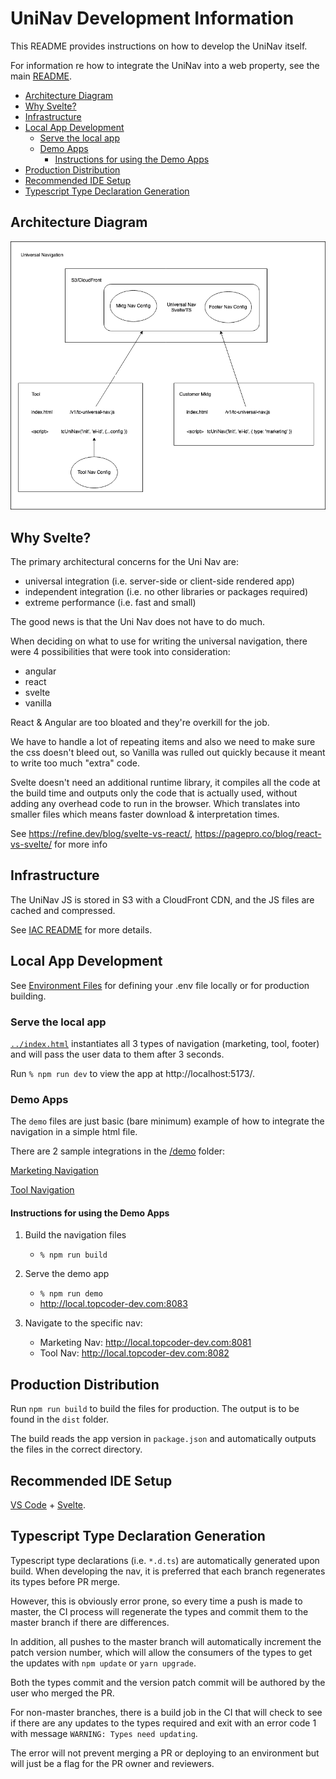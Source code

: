# UniNav Development Information

This README provides instructions on how to develop the UniNav itself.

For information re how to integrate the UniNav into a web property, see the main [README](../README.md).

- [Architecture Diagram](#architecture-diagram)
- [Why Svelte?](#why-svelte)
- [Infrastructure](#infrastructure)
- [Local App Development](#local-app-development)
    - [Serve the local app](#serve-the-local-app)
    - [Demo Apps](#demo-apps)
        - [Instructions for using the Demo Apps](#instructions-for-using-the-demo-apps)
- [Production Distribution](#production-distribution)
- [Recommended IDE Setup](#recommended-ide-setup)
- [Typescript Type Declaration Generation](#typescript-type-declaration-generation)

## Architecture Diagram

![Basic Architecture Diagram](../docs/UniNav_Diagram.png "Universal Nav Architecture Drawing")

## Why Svelte?

The primary architectural concerns for the Uni Nav are:

- universal integration (i.e. server-side or client-side rendered app)
- independent integration (i.e. no other libraries or packages required)
- extreme performance (i.e. fast and small)

The good news is that the Uni Nav does not have to do much.

When deciding on what to use for writing the universal navigation, there were 4 possibilities that were took into consideration:
- angular
- react
- svelte
- vanilla

React & Angular are too bloated and they're overkill for the job.

We have to handle a lot of repeating items and also we need to make sure the css doesn't bleed out, so Vanilla was rulled out quickly because it meant to write too much "extra" code.

Svelte doesn't need an additional runtime library, it compiles all the code at the build time and outputs only the code that is actually used, without adding any overhead code to run in the browser. Which translates into smaller files which means faster download & interpretation times.

See https://refine.dev/blog/svelte-vs-react/, https://pagepro.co/blog/react-vs-svelte/ for more info

## Infrastructure

The UniNav JS is stored in S3 with a CloudFront CDN, and the JS files are cached and compressed.

See [IAC README](../iac/README.md) for more details.

## Local App Development

See [Environment Files](../README.md#environment-files) for defining your .env file locally or for production building.

### Serve the local app

[`../index.html`](../index.html) instantiates all 3 types of navigation (marketing, tool, footer) and will pass the user data to them after 3 seconds.

Run `% npm run dev` to view the app at http://localhost:5173/.

### Demo Apps

The `demo` files are just basic (bare minimum) example of how to integrate the navigation in a simple html file.

There are 2 sample integrations in the [/demo](./demo/) folder:

[Marketing Navigation](../demo/marketing/index.html)

[Tool Navigation](../demo/tool/index.html)

#### Instructions for using the Demo Apps

1. Build the navigation files
    - `% npm run build`

2. Serve the demo app
    - `% npm run demo`
    - http://local.topcoder-dev.com:8083

3. Navigate to the specific nav:
    - Marketing Nav: http://local.topcoder-dev.com:8081
    - Tool Nav: http://local.topcoder-dev.com:8082

## Production Distribution

Run `npm run build` to build the files for production. The output is to be found in the `dist` folder.

The build reads the app version in `package.json` and automatically outputs the files in the correct directory.

## Recommended IDE Setup

[VS Code](https://code.visualstudio.com/) + [Svelte](https://marketplace.visualstudio.com/items?itemName=svelte.svelte-vscode).

## Typescript Type Declaration Generation

Typescript type declarations (i.e. `*.d.ts`) are automatically generated upon build. When developing the nav, it is preferred that each branch regenerates its types before PR merge.

However, this is obviously error prone, so every time a push is made to master, the CI process will  regenerate the types and commit them to the master branch if there are differences.

In addition, all pushes to the master branch will automatically increment the patch version number, which will allow the consumers of the types to get the updates with `npm update` or `yarn upgrade`.

Both the types commit and the version patch commit will be authored by the user who merged the PR.

For non-master branches, there is a build job in the CI that will check to see if there are any updates to the types required and exit with an error code 1 with message `WARNING: Types need updating`.

The error will not prevent merging a PR or deploying to an environment but will just be a flag for the PR owner and reviewers.
